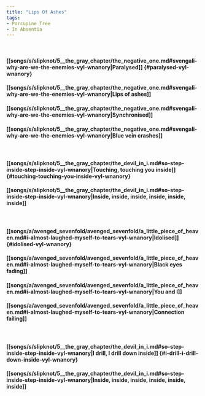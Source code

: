 ```yaml
---
title: "Lips Of Ashes"
tags:
- Porcupine Tree
- In Absentia
---
```

&nbsp;
#### [[songs/s/slipknot/5__the_gray_chapter/the_negative_one.md#svengali-why-are-we-the-enemies-vyl-wnanory|Paralysed]] {#paralysed-vyl-wnanory}
#### [[songs/s/slipknot/5__the_gray_chapter/the_negative_one.md#svengali-why-are-we-the-enemies-vyl-wnanory|Lips of ashes]]
#### [[songs/s/slipknot/5__the_gray_chapter/the_negative_one.md#svengali-why-are-we-the-enemies-vyl-wnanory|Synchronised]]
#### [[songs/s/slipknot/5__the_gray_chapter/the_negative_one.md#svengali-why-are-we-the-enemies-vyl-wnanory|Blue vein crashes]]
&nbsp;
#### [[songs/s/slipknot/5__the_gray_chapter/the_devil_in_i.md#so-step-inside-step-inside-vyl-wnanory|Touching, touching you inside]] {#touching-touching-you-inside-vyl-wnanory}
#### [[songs/s/slipknot/5__the_gray_chapter/the_devil_in_i.md#so-step-inside-step-inside-vyl-wnanory|Inside, inside, inside, inside, inside, inside]]
&nbsp;
#### [[songs/a/avenged_sevenfold/avenged_sevenfold/a_little_piece_of_heaven.md#i-almost-laughed-myself-to-tears-vyl-wnanory|Idolised]] {#idolised-vyl-wnanory}
#### [[songs/a/avenged_sevenfold/avenged_sevenfold/a_little_piece_of_heaven.md#i-almost-laughed-myself-to-tears-vyl-wnanory|Black eyes fading]]
#### [[songs/a/avenged_sevenfold/avenged_sevenfold/a_little_piece_of_heaven.md#i-almost-laughed-myself-to-tears-vyl-wnanory|You and I]]
#### [[songs/a/avenged_sevenfold/avenged_sevenfold/a_little_piece_of_heaven.md#i-almost-laughed-myself-to-tears-vyl-wnanory|Connection failing]]
&nbsp;
#### [[songs/s/slipknot/5__the_gray_chapter/the_devil_in_i.md#so-step-inside-step-inside-vyl-wnanory|I drill, I drill down inside]] {#i-drill-i-drill-down-inside-vyl-wnanory}
#### [[songs/s/slipknot/5__the_gray_chapter/the_devil_in_i.md#so-step-inside-step-inside-vyl-wnanory|Inside, inside, inside, inside, inside, inside]]
